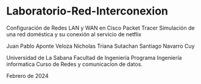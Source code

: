 # Laboratorio-Red-Interconexion
Configuración de Redes LAN y WAN en Cisco Packet Tracer
Simulación de una red doméstica y su conexión al servicio de netflix

Juan Pablo Aponte Veloza
Nicholas Triana Sutachan
Santiago Navarro Cuy

Universidad de La Sabana
Facultad de Ingeniería
Programa Ingeniería informatica
Curso de Redes y comunicacíon de datos.

Febrero de 2024
